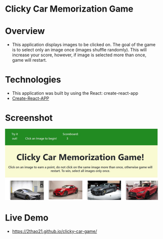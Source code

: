 # Clicky Car Memorization Game

# Overview

* This application displays images to be clicked on. The goal of the game is to select only an image once (images shuffle randomly). This will increase your score, however, if image is selected more than once, game will restart.

# Technologies

* This application was built by using the React: create-react-app 
* [Create-React-APP](https://github.com/facebook/create-react-app)

# Screenshot

![Screenshot](https://github.com/2thao21/Clicky-Car-Game/blob/master/img/Clicky%20Car%20Memorization%20Game.JPG)

# Live Demo

* https://2thao21.github.io/clicky-car-game/
